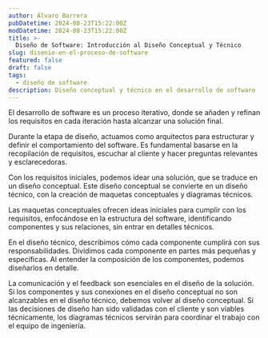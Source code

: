 ```yaml
---
author: Álvaro Barrera
pubDatetime: 2024-08-23T15:22:00Z
modDatetime: 2024-08-23T15:22:00Z
title: >-
  Diseño de Software: Introducción al Diseño Conceptual y Técnico
slug: disenio-en-el-proceso-de-software
featured: false
draft: false
tags:
  - diseño de software
description: Diseño conceptual y técnico en el desarrollo de software
---
```


El desarrollo de software es un proceso iterativo, donde se añaden y refinan los requisitos en cada iteración hasta alcanzar una solución final.

Durante la etapa de diseño, actuamos como arquitectos para estructurar y definir el comportamiento del software. Es fundamental basarse en la recopilación de requisitos, escuchar al cliente y hacer preguntas relevantes y esclarecedoras.

Con los requisitos iniciales, podemos idear una solución, que se traduce en un diseño conceptual. Este diseño conceptual se convierte en un diseño técnico, con la creación de maquetas conceptuales y diagramas técnicos.

Las maquetas conceptuales ofrecen ideas iniciales para cumplir con los requisitos, enfocándose en la estructura del software, identificando componentes y sus relaciones, sin entrar en detalles técnicos.

En el diseño técnico, describimos cómo cada componente cumplirá con sus responsabilidades. Dividimos cada componente en partes más pequeñas y específicas. Al entender la composición de los componentes, podemos diseñarlos en detalle.

La comunicación y el feedback son esenciales en el diseño de la solución. Si los componentes y sus conexiones en el diseño conceptual no son alcanzables en el diseño técnico, debemos volver al diseño conceptual. Si las decisiones de diseño han sido validadas con el cliente y son viables técnicamente, los diagramas técnicos servirán para coordinar el trabajo con el equipo de ingeniería.